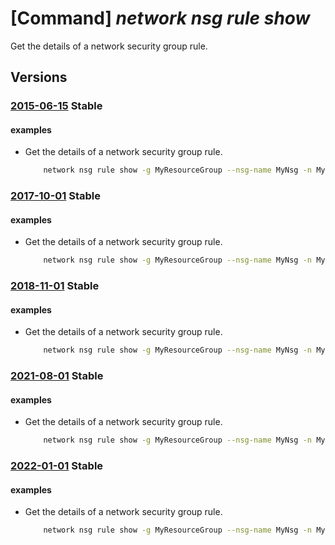 # [Command] _network nsg rule show_

Get the details of a network security group rule.

## Versions

### [2015-06-15](/Resources/mgmt-plane/L3N1YnNjcmlwdGlvbnMve30vcmVzb3VyY2Vncm91cHMve30vcHJvdmlkZXJzL21pY3Jvc29mdC5uZXR3b3JrL25ldHdvcmtzZWN1cml0eWdyb3Vwcy97fS9zZWN1cml0eXJ1bGVzL3t9/2015-06-15.xml) **Stable**

<!-- mgmt-plane /subscriptions/{}/resourcegroups/{}/providers/microsoft.network/networksecuritygroups/{}/securityrules/{} 2015-06-15 -->

#### examples

- Get the details of a network security group rule.
    ```bash
        network nsg rule show -g MyResourceGroup --nsg-name MyNsg -n MyNsgRule
    ```

### [2017-10-01](/Resources/mgmt-plane/L3N1YnNjcmlwdGlvbnMve30vcmVzb3VyY2Vncm91cHMve30vcHJvdmlkZXJzL21pY3Jvc29mdC5uZXR3b3JrL25ldHdvcmtzZWN1cml0eWdyb3Vwcy97fS9zZWN1cml0eXJ1bGVzL3t9/2017-10-01.xml) **Stable**

<!-- mgmt-plane /subscriptions/{}/resourcegroups/{}/providers/microsoft.network/networksecuritygroups/{}/securityrules/{} 2017-10-01 -->

#### examples

- Get the details of a network security group rule.
    ```bash
        network nsg rule show -g MyResourceGroup --nsg-name MyNsg -n MyNsgRule
    ```

### [2018-11-01](/Resources/mgmt-plane/L3N1YnNjcmlwdGlvbnMve30vcmVzb3VyY2Vncm91cHMve30vcHJvdmlkZXJzL21pY3Jvc29mdC5uZXR3b3JrL25ldHdvcmtzZWN1cml0eWdyb3Vwcy97fS9zZWN1cml0eXJ1bGVzL3t9/2018-11-01.xml) **Stable**

<!-- mgmt-plane /subscriptions/{}/resourcegroups/{}/providers/microsoft.network/networksecuritygroups/{}/securityrules/{} 2018-11-01 -->

#### examples

- Get the details of a network security group rule.
    ```bash
        network nsg rule show -g MyResourceGroup --nsg-name MyNsg -n MyNsgRule
    ```

### [2021-08-01](/Resources/mgmt-plane/L3N1YnNjcmlwdGlvbnMve30vcmVzb3VyY2Vncm91cHMve30vcHJvdmlkZXJzL21pY3Jvc29mdC5uZXR3b3JrL25ldHdvcmtzZWN1cml0eWdyb3Vwcy97fS9zZWN1cml0eXJ1bGVzL3t9/2021-08-01.xml) **Stable**

<!-- mgmt-plane /subscriptions/{}/resourcegroups/{}/providers/microsoft.network/networksecuritygroups/{}/securityrules/{} 2021-08-01 -->

#### examples

- Get the details of a network security group rule.
    ```bash
        network nsg rule show -g MyResourceGroup --nsg-name MyNsg -n MyNsgRule
    ```

### [2022-01-01](/Resources/mgmt-plane/L3N1YnNjcmlwdGlvbnMve30vcmVzb3VyY2Vncm91cHMve30vcHJvdmlkZXJzL21pY3Jvc29mdC5uZXR3b3JrL25ldHdvcmtzZWN1cml0eWdyb3Vwcy97fS9zZWN1cml0eXJ1bGVzL3t9/2022-01-01.xml) **Stable**

<!-- mgmt-plane /subscriptions/{}/resourcegroups/{}/providers/microsoft.network/networksecuritygroups/{}/securityrules/{} 2022-01-01 -->

#### examples

- Get the details of a network security group rule.
    ```bash
        network nsg rule show -g MyResourceGroup --nsg-name MyNsg -n MyNsgRule
    ```
